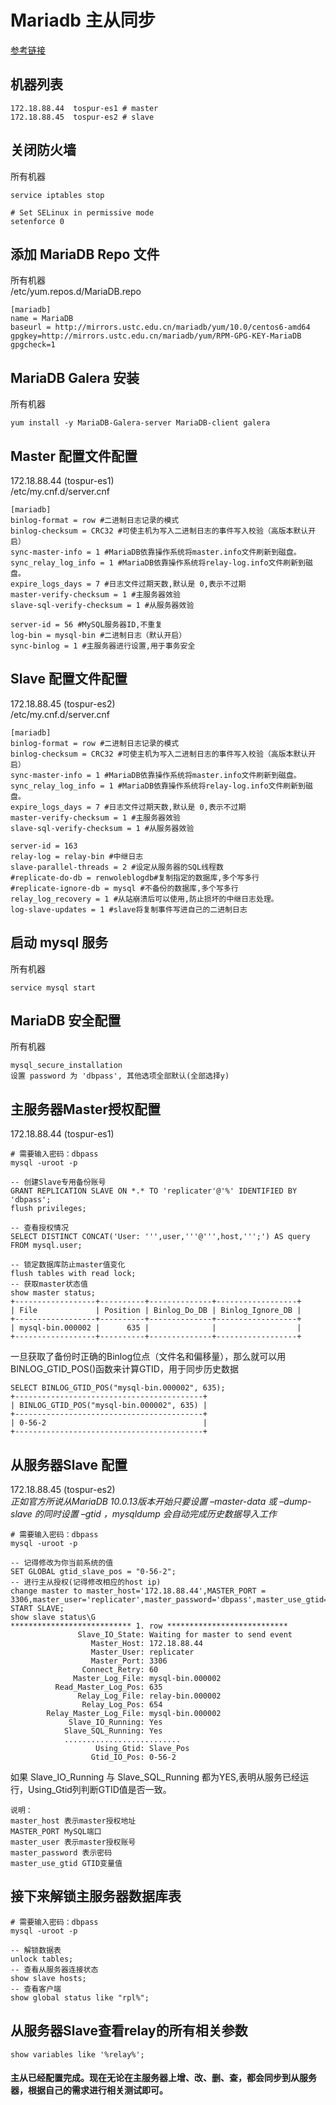 # Mariadb 主从同步
[参考链接](https://renwole.com/archives/208)
## 机器列表
```
172.18.88.44  tospur-es1 # master
172.18.88.45  tospur-es2 # slave
```

## 关闭防火墙
所有机器  
```
service iptables stop

# Set SELinux in permissive mode
setenforce 0
```

## 添加 MariaDB Repo 文件
所有机器  
/etc/yum.repos.d/MariaDB.repo 
```
[mariadb]
name = MariaDB
baseurl = http://mirrors.ustc.edu.cn/mariadb/yum/10.0/centos6-amd64
gpgkey=http://mirrors.ustc.edu.cn/mariadb/yum/RPM-GPG-KEY-MariaDB
gpgcheck=1
```

## MariaDB Galera 安装
所有机器  
```
yum install -y MariaDB-Galera-server MariaDB-client galera
```

## Master 配置文件配置
172.18.88.44 (tospur-es1)  
/etc/my.cnf.d/server.cnf
```
[mariadb]
binlog-format = row #二进制日志记录的模式
binlog-checksum = CRC32 #可使主机为写入二进制日志的事件写入校验（高版本默认开启）
sync-master-info = 1 #MariaDB依靠操作系统将master.info文件刷新到磁盘。
sync_relay_log_info = 1 #MariaDB依靠操作系统将relay-log.info文件刷新到磁盘。
expire_logs_days = 7 #日志文件过期天数,默认是 0,表示不过期 
master-verify-checksum = 1 #主服务器效验
slave-sql-verify-checksum = 1 #从服务器效验

server-id = 56 #MySQL服务器ID,不重复
log-bin = mysql-bin #二进制日志（默认开启）
sync-binlog = 1 #主服务器进行设置,用于事务安全
```

## Slave 配置文件配置
172.18.88.45 (tospur-es2)  
/etc/my.cnf.d/server.cnf
```
[mariadb]
binlog-format = row #二进制日志记录的模式
binlog-checksum = CRC32 #可使主机为写入二进制日志的事件写入校验（高版本默认开启）
sync-master-info = 1 #MariaDB依靠操作系统将master.info文件刷新到磁盘。
sync_relay_log_info = 1 #MariaDB依靠操作系统将relay-log.info文件刷新到磁盘。
expire_logs_days = 7 #日志文件过期天数,默认是 0,表示不过期 
master-verify-checksum = 1 #主服务器效验
slave-sql-verify-checksum = 1 #从服务器效验

server-id = 163
relay-log = relay-bin #中继日志
slave-parallel-threads = 2 #设定从服务器的SQL线程数
#replicate-do-db = renwoleblogdb#复制指定的数据库,多个写多行
#replicate-ignore-db = mysql #不备份的数据库,多个写多行
relay_log_recovery = 1 #从站崩溃后可以使用,防止损坏的中继日志处理。
log-slave-updates = 1 #slave将复制事件写进自己的二进制日志
```

## 启动 mysql 服务
所有机器
```
service mysql start
```

## MariaDB 安全配置
所有机器  
```
mysql_secure_installation
设置 password 为 'dbpass', 其他选项全部默认(全部选择y)
```

## 主服务器Master授权配置
172.18.88.44 (tospur-es1)
```
# 需要输入密码：dbpass
mysql -uroot -p
```
```
-- 创建Slave专用备份账号
GRANT REPLICATION SLAVE ON *.* TO 'replicater'@'%' IDENTIFIED BY 'dbpass';
flush privileges;

-- 查看授权情况
SELECT DISTINCT CONCAT('User: ''',user,'''@''',host,''';') AS query FROM mysql.user; 

-- 锁定数据库防止master值变化
flush tables with read lock;
-- 获取master状态值
show master status; 
+------------------+----------+--------------+------------------+
| File             | Position | Binlog_Do_DB | Binlog_Ignore_DB |
+------------------+----------+--------------+------------------+
| mysql-bin.000002 |      635 |              |                  |
+------------------+----------+--------------+------------------+
```

一旦获取了备份时正确的Binlog位点（文件名和偏移量），那么就可以用BINLOG_GTID_POS()函数来计算GTID，用于同步历史数据

```
SELECT BINLOG_GTID_POS("mysql-bin.000002", 635);
+------------------------------------------+
| BINLOG_GTID_POS("mysql-bin.000002", 635) |
+------------------------------------------+
| 0-56-2                                   |
+------------------------------------------+
```

## 从服务器Slave 配置
172.18.88.45 (tospur-es2)   
*正如官方所说从MariaDB 10.0.13版本开始只要设置 –master-data 或 –dump-slave 的同时设置 –gtid ，mysqldump 会自动完成历史数据导入工作*
```
# 需要输入密码：dbpass
mysql -uroot -p
```
```
-- 记得修改为你当前系统的值
SET GLOBAL gtid_slave_pos = "0-56-2"; 
-- 进行主从授权(记得修改相应的host ip)
change master to master_host='172.18.88.44',MASTER_PORT = 3306,master_user='replicater',master_password='dbpass',master_use_gtid=slave_pos; 
START SLAVE;
show slave status\G
*************************** 1. row ***************************
               Slave_IO_State: Waiting for master to send event
                  Master_Host: 172.18.88.44
                  Master_User: replicater
                  Master_Port: 3306
                Connect_Retry: 60
              Master_Log_File: mysql-bin.000002
          Read_Master_Log_Pos: 635
               Relay_Log_File: relay-bin.000002
                Relay_Log_Pos: 654
        Relay_Master_Log_File: mysql-bin.000002
             Slave_IO_Running: Yes
            Slave_SQL_Running: Yes
            ..........................
                   Using_Gtid: Slave_Pos
                  Gtid_IO_Pos: 0-56-2

```
如果 Slave_IO_Running 与 Slave_SQL_Running 都为YES,表明从服务已经运行，Using_Gtid列判断GTID值是否一致。
```
说明：
master_host 表示master授权地址
MASTER_PORT MySQL端口
master_user 表示master授权账号
master_password 表示密码
master_use_gtid GTID变量值
```

## 接下来解锁主服务器数据库表
```
# 需要输入密码：dbpass
mysql -uroot -p
```
```
-- 解锁数据表
unlock tables; 
-- 查看从服务器连接状态
show slave hosts; 
-- 查看客户端
show global status like "rpl%"; 
```

## 从服务器Slave查看relay的所有相关参数
```
show variables like '%relay%';
```

#### 主从已经配置完成。现在无论在主服务器上增、改、删、查，都会同步到从服务器，根据自己的需求进行相关测试即可。